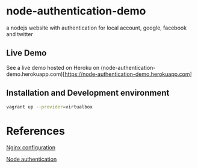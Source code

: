 # node-authentication-demo

a nodejs website with authentication for local account, google, facebook and twitter

## Live Demo

See a live demo hosted on Heroku on (node-authentication-demo.herokuapp.com)[https://node-authentication-demo.herokuapp.com]

## Installation and Development environment

``` bash
vagrant up --provider=virtualbox
```

# References

[Nginx configuration](https://www.nginx.com/resources/wiki/start/topics/examples/full/)

[Node authentication](https://scotch.io/tutorials/easy-node-authentication-setup-and-local)
